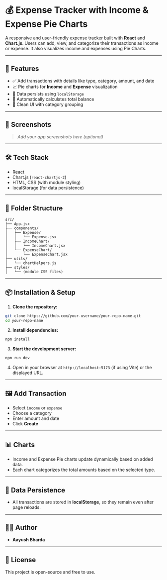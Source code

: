 
# 💰 Expense Tracker with Income & Expense Pie Charts

A responsive and user-friendly expense tracker built with **React** and **Chart.js**. Users can add, view, and categorize their transactions as income or expense. It also visualizes income and expenses using Pie Charts.

---

## 🚀 Features

- ✅ Add transactions with details like type, category, amount, and date
- 📈 Pie charts for **Income** and **Expense** visualization
- 💾 Data persists using `localStorage`
- 🧮 Automatically calculates total balance
- 🎨 Clean UI with category grouping

---

## 📸 Screenshots

> _Add your app screenshots here (optional)_

---

## 🛠️ Tech Stack

- React
- Chart.js (`react-chartjs-2`)
- HTML, CSS (with module styling)
- localStorage (for data persistence)

---

## 📂 Folder Structure

```
src/
├── App.jsx
├── components/
│   ├── Expense/
│   │   └── Expense.jsx
│   ├── IncomeChart/
│   │   └── IncomeChart.jsx
│   └── ExpenseChart/
│       └── ExpenseChart.jsx
├── utils/
│   └── chartHelpers.js
├── styles/
│   └── (module CSS files)
```

---

## 📦 Installation & Setup

1. **Clone the repository:**

```bash
git clone https://github.com/your-username/your-repo-name.git
cd your-repo-name
```

2. **Install dependencies:**

```bash
npm install
```

3. **Start the development server:**

```bash
npm run dev
```

4. Open in your browser at `http://localhost:5173` (if using Vite) or the displayed URL.

---

## 🖼️ Add Transaction

- Select `income` or `expense`
- Choose a category
- Enter amount and date
- Click **Create**

---

## 📊 Charts

- Income and Expense Pie charts update dynamically based on added data.
- Each chart categorizes the total amounts based on the selected type.

---

## 📁 Data Persistence

- All transactions are stored in **localStorage**, so they remain even after page reloads.

---

## 🙋‍♂️ Author

- **Aayush Bharda**

---

## 📃 License

This project is open-source and free to use.
